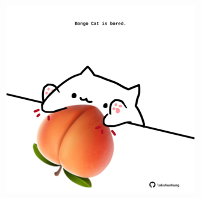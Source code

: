 <!-- built at 10/03/2021, 08:01:36 UTC -->
<p align="center">
  <img width="500" height="500" src="./ReadmeImage.svg">
</p>
